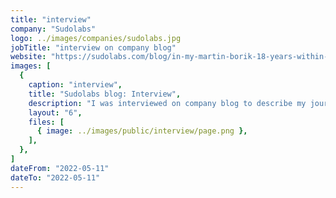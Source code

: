 ```yaml
---
title: "interview"
company: "Sudolabs"
logo: ../images/companies/sudolabs.jpg
jobTitle: "interview on company blog"
website: "https://sudolabs.com/blog/in-my-martin-borik-18-years-within-it-i-have-never-experienced-1-on-1s-at-such-a-scale"
images: [
  {
    caption: "interview",
    title: "Sudolabs blog: Interview",
    description: "I was interviewed on company blog to describe my journey - from 8-bit computers, through electrical engineer and graphics designer to someone who balancing between low-lever programming and full-stack JavaScript development.",
    layout: "6",
    files: [
      { image: ../images/public/interview/page.png },
    ],
  },
]
dateFrom: "2022-05-11"
dateTo: "2022-05-11"
---
```

